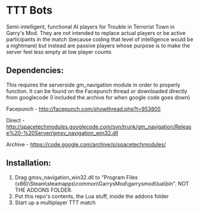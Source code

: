 # TTT Bots
Semi-intelligent, functional AI players for Trouble in Terrorist Town in Garry's Mod. They are not intended to replace actual players or be active participants in the match (because coding that level of intelligence would be a nightmare) but instead are passive players whose purpose is to make the server feel less empty at low player counts

## Dependencies:
This requires the serverside gm_navigation module in order to properly function. It can be found on the Facepunch thread or downloaded directly from googlecode (I included the archive for when google code goes down)

Facepunch - http://facepunch.com/showthread.php?t=953805

Direct - http://spacetechmodules.googlecode.com/svn/trunk/gm_navigation/Release%20-%20Server/gmsv_navigation_win32.dll

Archive - https://code.google.com/archive/p/spacetechmodules/

## Installation:
1. Drag gmsv_navigation_win32.dll to "Program Files (x86)\Steam\steamapps\common\GarrysMod\garrysmod\lua\bin". NOT THE ADDONS FOLDER.
2. Put this repo's contents, the Lua stuff, inside the addons folder
3. Start up a multiplayer TTT match
